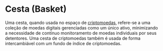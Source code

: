 # Cesta (Basket) 

Uma cesta, quando usada no espaço de [criptomoedas](Criptomoedas.md), refere-se a uma coleção de moedas digitais gerenciadas como um único ativo, minimizando a necessidade de contínuo monitoramento de moedas individuais por seus detentores. Uma cesta de criptomoedas também é usada de forma intercambiável com um fundo de índice de criptomoedas.
